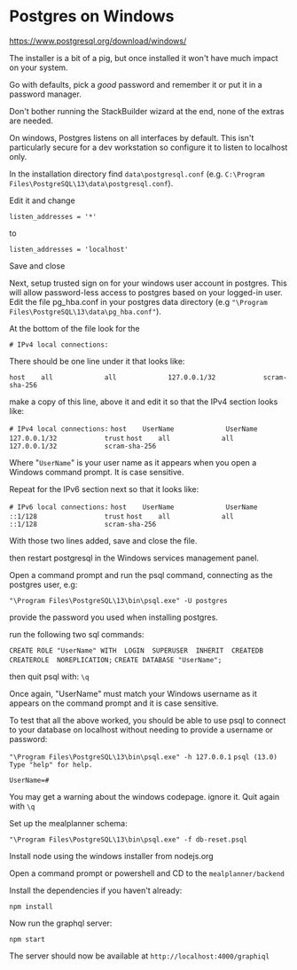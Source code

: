 # Postgres on Windows

https://www.postgresql.org/download/windows/

The installer is a bit of a pig, but once installed it won't have much impact on your system.

Go with defaults, pick a *good* password and remember it or put it in a password manager.

Don't bother running the StackBuilder wizard at the end, none of the extras are needed.

On windows, Postgres listens on all interfaces by default. This isn't particularly secure for a dev workstation so configure it to listen to localhost only.

In the installation directory find `data\postgresql.conf` (e.g. `C:\Program Files\PostgreSQL\13\data\postgresql.conf`).

Edit it and change

`listen_addresses = '*'`

to 

`listen_addresses = 'localhost'`

Save and close 

Next, setup trusted sign on for your windows user account in postgres. This will allow password-less access to postgres based on your logged-in user.  Edit the file pg_hba.conf in your postgres data directory (e.g `"\Program Files\PostgreSQL\13\data\pg_hba.conf"`).

At the bottom of the file look for the

`# IPv4 local connections:`

There should be one line under it that looks like:

`host    all             all             127.0.0.1/32            scram-sha-256`

make a copy of this line, above it and edit it so that the IPv4 section looks like:

`# IPv4 local connections:`
`host    UserName             UserName             127.0.0.1/32            trust`
`host    all             all             127.0.0.1/32            scram-sha-256`

Where "`UserName`" is your user name as it appears when you open a Windows command prompt. It is case sensitive.

Repeat for the IPv6 section next so that it looks like:

`# IPv6 local connections:`
`host    UserName             UserName             ::1/128                 trust`
`host    all             all             ::1/128                 scram-sha-256`

With those two lines added, save and close the file.

then restart postgresql in the Windows services management panel.

Open a command prompt and run the psql command, connecting as the postgres user, e.g:

`"\Program Files\PostgreSQL\13\bin\psql.exe" -U postgres`

provide the password you used when installing postgres.

run the following two sql commands:

`CREATE ROLE "UserName" WITH  LOGIN  SUPERUSER  INHERIT  CREATEDB  CREATEROLE  NOREPLICATION;`
`CREATE DATABASE "UserName";`

then quit psql with:
`\q`

Once again, "UserName" must match your Windows username as it appears on the command prompt and it is case sensitive.

To test that all the above worked, you should be able to use psql to connect to your database on localhost without needing to provide a username or password:

`"\Program Files\PostgreSQL\13\bin\psql.exe" -h 127.0.0.1`
`psql (13.0)`
`Type "help" for help.`

`UserName=#`

You may get a warning about the windows codepage. ignore it. Quit again with `\q`

Set up the mealplanner schema:

`"\Program Files\PostgreSQL\13\bin\psql.exe" -f db-reset.psql`

Install node using the windows installer from nodejs.org

Open a command prompt or powershell and CD to the `mealplanner/backend`

Install the dependencies if you haven't already:

`npm install`

Now run the graphql server:

`npm start`

The server should now be available at `http://localhost:4000/graphiql`

